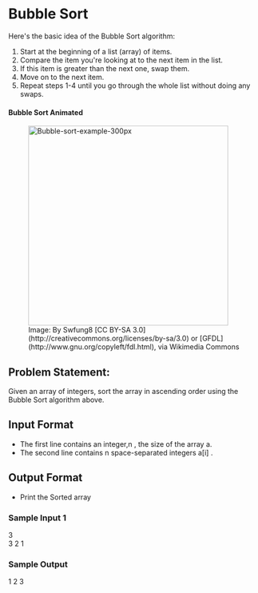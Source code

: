 # Bubble Sort
Here's the basic idea of the Bubble Sort algorithm:

1. Start at the beginning of a list (array) of items.
2. Compare the item you're looking at to the next item in the list.
3. If this item is greater than the next one, swap them.
4. Move on to the next item.
5. Repeat steps 1-4 until you go through the whole list without doing any swaps.

#### Bubble Sort Animated
<figure>
<a title="By Swfung8 [CC BY-SA 3.0 (http://creativecommons.org/licenses/by-sa/3.0) or GFDL (http://www.gnu.org/copyleft/fdl.html)], via Wikimedia Commons" href="https://commons.wikimedia.org/wiki/File%3ABubble-sort-example-300px.gif"><img width="400" alt="Bubble-sort-example-300px" src="https://upload.wikimedia.org/wikipedia/commons/c/c8/Bubble-sort-example-300px.gif"/></a><br>
<figcaption>Image: By Swfung8  [CC BY-SA 3.0](http://creativecommons.org/licenses/by-sa/3.0) or [GFDL](http://www.gnu.org/copyleft/fdl.html), via Wikimedia Commons</figcaption>
</figure>

## Problem Statement:
Given an array of integers, sort the array in ascending order using the Bubble Sort algorithm above.

## Input Format

- The first line contains an integer,n , the size of the array a.
- The second line contains n space-separated integers a[i] .

## Output Format
- Print the Sorted array

### Sample Input 1

3</br>
3 2 1

### Sample Output
1 2 3
